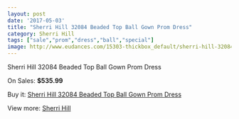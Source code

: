```yaml
---
layout: post
date: '2017-05-03'
title: "Sherri Hill 32084 Beaded Top Ball Gown Prom Dress"
category: Sherri Hill
tags: ["sale","prom","dress","ball","special"]
image: http://www.eudances.com/15303-thickbox_default/sherri-hill-32084-beaded-top-ball-gown-prom-dress.jpg
---
```

Sherri Hill 32084 Beaded Top Ball Gown Prom Dress

On Sales: **$535.99**
<a href="https://www.eudances.com/en/sherri-hill/4531-sherri-hill-32084-beaded-top-ball-gown-prom-dress.html"><amp-img layout="responsive" width="600" height="600" src="//www.eudances.com/15303-thickbox_default/sherri-hill-32084-beaded-top-ball-gown-prom-dress.jpg" alt="Sherri Hill 32084 Beaded Top Ball Gown Prom Dress 0" /></a>

Buy it: [Sherri Hill 32084 Beaded Top Ball Gown Prom Dress](https://www.eudances.com/en/sherri-hill/4531-sherri-hill-32084-beaded-top-ball-gown-prom-dress.html "Sherri Hill 32084 Beaded Top Ball Gown Prom Dress")

View more: [Sherri Hill](https://www.eudances.com/en/80-Sherri-Hill "Sherri Hill")